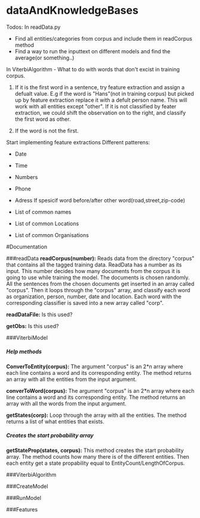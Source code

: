 dataAndKnowledgeBases
=====================

Todos:
In readData.py
- Find all entities/categories from corpus and include them in readCorpus method
- Find a way to run the inputtext on different models and find the average(or something..)

In ViterbiAlgorithm - What to do with words that don't excist in training corpus. 
1. If it is the first word in a sentence, try feature extraction and assign a defualt value. E.g if the word is "Hans"(not in training corpus) but picked up by feature extraction
replace it with a defult person name. This will work with all entities except "other". If it is not classified by feater extraction, we could shift the observation on to the right, and classify the first word as other.

2. If the word is not the first. 


Start implementing feature extractions 
Different patterens:
- Date
- Time
- Numbers
- Phone
- Adress 
If spesicif word before/after other word(road,street,zip-code)

- List of common names
- List of common Locations
- List of common Organisations



#Documentation

###readData
**readCorpus(number):** Reads data from the directory "corpus" that contains all the tagged training data. ReadData has a number as its input. This number decides how many documents from the corpus it is going to use while training the model. The documents is chosen randomly. All the sentences from the chosen documents get inserted in an array called "corpus". Then it loops through the "corpus" array, and classify each word as organization, person, number, date and location. Each word with the corresponding classifier is saved into a new array called "corp".

**readDataFile:** Is this used? 

**getObs:** Is this used? 

###ViterbiModel

##### Help methods
**ConverToEntity(corpus):** The argument "corpus" is an 2*n array where each line contains a word and its corresponding entity. The method returns an array with all the entities from the input argument.

**converToWord(corpus):** The argument "corpus" is an 2*n array where each line contains a word and its corresponding entity. The method returns an array with all the words from the input argument. 

**getStates(corp):** Loop through the array with all the entities. The method returns a list of what entities that exists.  

##### Creates the start probability array
**getStateProp(states, corpus):** This method creates the start probability array. The method counts how many there is of the different entities. Then each entity get a state propability equal to EntityCount/LengthOfCorpus. 



###ViterbiAlgorithm

###CreateModel

###RunModel

###Features





